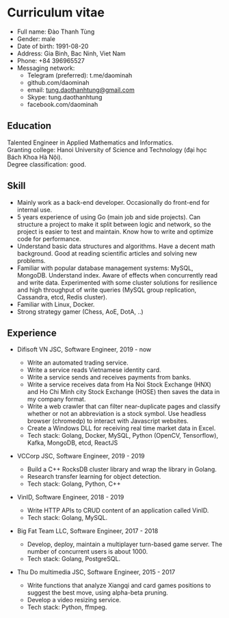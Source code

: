 # Curriculum vitae

* Full name: Đào Thanh Tùng
* Gender: male
* Date of birth: 1991-08-20
* Address: Gia Binh, Bac Ninh, Viet Nam
* Phone: +84 396965527
* Messaging network:
  * Telegram (preferred): t.me/daominah
  * github.com/daominah
  * email: tung.daothanhtung@gmail.com
  * Skype: tung.daothanhtung
  * facebook.com/daominah

## Education

Talented Engineer in Applied Mathematics and Informatics.  
Granting college: Hanoi University of Science and Technology (đại học Bách Khoa Hà Nội).  
Degree classification: good.

## Skill

* Mainly work as a back-end developer. Occasionally do front-end for internal use.
* 5 years experience of using Go (main job and side projects). Can structure a
  project to make it split between logic and network, so the project is easier
  to test and maintain. Know how to write and optimize code for performance.
* Understand basic data structures and algorithms. Have a decent math background.
  Good at reading scientific articles and solving new problems.
* Familiar with popular database management systems: MySQL, MongoDB. Understand
  index. Aware of effects when concurrently read and write data. Experimented
  with some cluster solutions for resilience and high throughput of write
  queries (MySQL group replication, Cassandra, etcd, Redis cluster).
* Familiar with Linux, Docker.
* Strong strategy gamer (Chess, AoE, DotA, ..)

## Experience

* Difisoft VN JSC, Software Engineer, 2019 - now
  * Write an automated trading service.
  * Write a service reads Vietnamese identity card.
  * Write a service sends and receives payments from banks.
  * Write a service receives data from Ha Noi Stock Exchange (HNX) and Ho Chi
    Minh city Stock Exchange (HOSE) then saves the data in my company format.
  * Write a web crawler that can filter near-duplicate pages
    and classify whether or not an abbreviation is a stock symbol.
    Use headless browser (chromedp) to interact with Javascript websites.
  * Create a Windows DLL for receiving real time market data in Excel.
  * Tech stack: Golang, Docker, MySQL, Python (OpenCV, Tensorflow), Kafka,
    MongoDB, etcd, ReactJS

* VCCorp JSC, Software Engineer, 2019 - 2019
  * Build a C++ RocksDB cluster library and wrap the library in Golang.
  * Research transfer learning for object detection.
  * Tech stack: Golang, Python, C++

* VinID, Software Engineer, 2018 - 2019
  * Write HTTP APIs to CRUD content of an application called VinID.
  * Tech stack: Golang, MySQL.

* Big Fat Team LLC, Software Engineer, 2017 - 2018
  * Develop, deploy, maintain a multiplayer turn-based game server.
    The number of concurrent users is about 1000.
    <!-- My first project as a main developer and first Golang project -->
  * Tech stack: Golang, PostgreSQL.

* Thu Do multimedia JSC, Software Engineer, 2015 - 2017
  * Write functions that analyze Xiangqi and card games positions
    to suggest the best move, using alpha-beta pruning.
  * Develop a video resizing service.
  * Tech stack: Python, ffmpeg.
